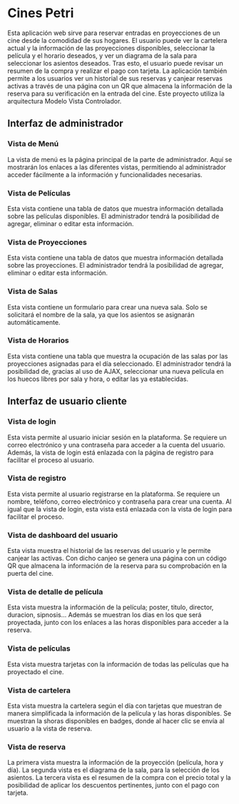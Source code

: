 # Cines Petri
Esta aplicación web sirve para reservar entradas en proyecciones de un cine desde la comodidad de sus hogares. El usuario puede ver la cartelera actual y la información de las proyecciones disponibles, seleccionar la película y el horario deseados, y ver un diagrama de la sala para seleccionar los asientos deseados. 
Tras esto, el usuario puede revisar un resumen de la compra y realizar el pago con tarjeta. La aplicación también permite a los usuarios ver un historial de sus reservas y canjear reservas activas a través de una página con un QR que almacena la información de la reserva para su verificación en la entrada del cine. Este proyecto utiliza la arquitectura Modelo Vista Controlador.

## Interfaz de administrador
### Vista de Menú
La vista de menú es la página principal de la parte de administrador. Aquí se mostrarán los enlaces a las diferentes vistas, permitiendo al administrador acceder fácilmente a la información y funcionalidades necesarias.
### Vista de Películas
Esta vista contiene una tabla de datos que muestra información detallada sobre las películas disponibles. El administrador tendrá la posibilidad de agregar, eliminar o editar esta información.
### Vista de Proyecciones
Esta vista contiene una tabla de datos que muestra información detallada sobre las proyecciones. El administrador tendrá la posibilidad de agregar, eliminar o editar esta información.
### Vista de Salas
Esta vista contiene un formulario para crear una nueva sala. Solo se solicitará el nombre de la sala, ya que los asientos se asignarán automáticamente.
### Vista de Horarios
Esta vista contiene una tabla que muestra la ocupación de las salas por las proyecciones asignadas para el día seleccionado. El administrador tendrá la posibilidad de, gracias al uso de AJAX, seleccionar una nueva película en los huecos libres por sala y hora, o editar las ya establecidas. 

## Interfaz de usuario cliente

### Vista de login
Esta vista permite al usuario iniciar sesión en la plataforma. Se requiere un correo electrónico y una contraseña para acceder a la cuenta del usuario.
Además, la vista de login está enlazada con la página de registro para facilitar el proceso al usuario.
### Vista de registro
Esta vista permite al usuario registrarse en la plataforma. Se requiere un nombre, teléfono, correo electrónico y contraseña para crear una cuenta. Al igual que la vista de login, esta vista está enlazada con la vista de login para facilitar el proceso.
### Vista de dashboard del usuario
Esta vista muestra el historial de las reservas del usuario y le permite canjear las activas. Con dicho canjeo se genera una página con un código QR que almacena la información de la reserva para su comprobación en la puerta del cine.
### Vista de detalle de película
Esta vista muestra la información de la película; poster, titulo, director, duracion, sipnosis... Además se muestran los dias en los que será proyectada, junto con los enlaces a las horas disponibles para acceder a la reserva.
### Vista de películas
Esta vista muestra tarjetas con la información de todas las películas que ha proyectado el cine.
### Vista de cartelera
Esta vista muestra la cartelera según el día con tarjetas que muestran de manera simplificada la información de la película y las horas disponibles. Se muestran la shoras disponibles en badges, donde al hacer clic se envía al usuario a la vista de reserva.
### Vista de reserva
La primera vista muestra la información de la proyección (película, hora y día). La segunda vista es el diagrama de la sala, para la selección de los asientos. La tercera vista es el resumen de la compra con el precio total y la posibilidad de aplicar los descuentos pertinentes, junto con el pago con tarjeta.
